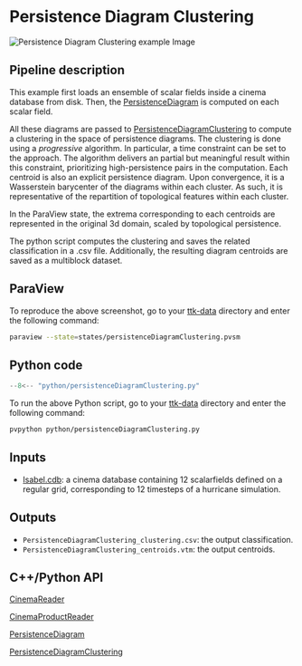 # Persistence Diagram Clustering 

![Persistence Diagram Clustering example Image](https://topology-tool-kit.github.io/img/gallery/persistenceDiagramClustering.jpg)

## Pipeline description
This example first loads an ensemble of scalar fields inside a cinema database from disk.
Then, the [PersistenceDiagram](https://topology-tool-kit.github.io/doc/html/classttkPersistenceDiagram.html) is computed on each scalar field.

All these diagrams are passed to [PersistenceDiagramClustering](https://topology-tool-kit.github.io/doc/html/classttkPersistenceDiagramClustering.html) to compute a clustering in the space of persistence diagrams.
The clustering is done using a *progressive* algorithm. In particular, a time constraint can be set to the approach. The algorithm delivers an partial but meaningful result within this constraint, prioritizing high-persistence
pairs in the computation.
Each centroid is also an explicit persistence diagram. Upon convergence, it is a Wasserstein barycenter of the diagrams within each cluster. As such, it is representative of the repartition of topological features within each cluster.

In the ParaView state, the extrema corresponding to each centroids are represented in the original 3d domain, scaled by topological persistence.

The python script computes the clustering and saves the related classification in a .csv file. Additionally, the resulting diagram centroids are saved as a multiblock dataset.

## ParaView
To reproduce the above screenshot, go to your [ttk-data](https://github.com/topology-tool-kit/ttk-data) directory and enter the following command:
``` bash
paraview --state=states/persistenceDiagramClustering.pvsm
```

## Python code

``` python  linenums="1"
--8<-- "python/persistenceDiagramClustering.py"
```

To run the above Python script, go to your [ttk-data](https://github.com/topology-tool-kit/ttk-data) directory and enter the following command:
``` bash
pvpython python/persistenceDiagramClustering.py
```


## Inputs
- [Isabel.cdb](https://github.com/topology-tool-kit/ttk-data/tree/dev/Isabel.cdb): a cinema database containing 12 scalarfields defined on a regular grid, corresponding to 12 timesteps of a hurricane simulation.

## Outputs
-  `PersistenceDiagramClustering_clustering.csv`: the output classification.
-  `PersistenceDiagramClustering_centroids.vtm`: the output centroids.


## C++/Python API

[CinemaReader](https://topology-tool-kit.github.io/doc/html/classttkCinemaReader.html)

[CinemaProductReader](https://topology-tool-kit.github.io/doc/html/classttkCinemaProductReader.html)

[PersistenceDiagram](https://topology-tool-kit.github.io/doc/html/classttkPersistenceDiagram.html)

[PersistenceDiagramClustering](https://topology-tool-kit.github.io/doc/html/classttkPersistenceDiagramClustering.html)
